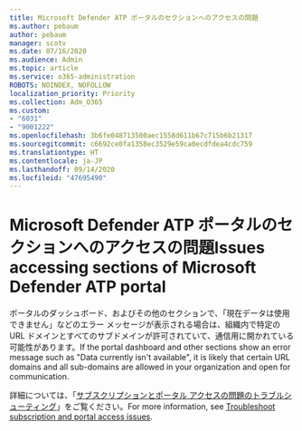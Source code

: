 ```yaml
---
title: Microsoft Defender ATP ポータルのセクションへのアクセスの問題
ms.author: pebaum
author: pebaum
manager: scotv
ms.date: 07/16/2020
ms.audience: Admin
ms.topic: article
ms.service: o365-administration
ROBOTS: NOINDEX, NOFOLLOW
localization_priority: Priority
ms.collection: Adm_O365
ms.custom:
- "6031"
- "9001222"
ms.openlocfilehash: 3b6fe048713500aec1558d611b67c715b6b21317
ms.sourcegitcommit: c6692ce0fa1358ec3529e59ca0ecdfdea4cdc759
ms.translationtype: HT
ms.contentlocale: ja-JP
ms.lasthandoff: 09/14/2020
ms.locfileid: "47695490"
---
```

# <a name="issues-accessing-sections-of-microsoft-defender-atp-portal"></a><span data-ttu-id="800b2-102">Microsoft Defender ATP ポータルのセクションへのアクセスの問題</span><span class="sxs-lookup"><span data-stu-id="800b2-102">Issues accessing sections of Microsoft Defender ATP portal</span></span>

<span data-ttu-id="800b2-103">ポータルのダッシュボード、およびその他のセクションで、「現在データは使用できません」などのエラー メッセージが表示される場合は、組織内で特定の URL ドメインとすべてのサブドメインが許可されていて、通信用に開かれている可能性があります。</span><span class="sxs-lookup"><span data-stu-id="800b2-103">If the portal dashboard and other sections show an error message such as "Data currently isn't available", it is likely that certain URL domains and all sub-domains are allowed in your organization and open for communication.</span></span> 

<span data-ttu-id="800b2-104">詳細については、「[サブスクリプションとポータル アクセスの問題のトラブルシューティング](https://docs.microsoft.com/windows/security/threat-protection/microsoft-defender-atp/troubleshoot-onboarding-error-messages#data-currently-isnt-available-on-some-sections-of-the-portal)」をご覧ください。</span><span class="sxs-lookup"><span data-stu-id="800b2-104">For more information, see [Troubleshoot subscription and portal access issues](https://docs.microsoft.com/windows/security/threat-protection/microsoft-defender-atp/troubleshoot-onboarding-error-messages#data-currently-isnt-available-on-some-sections-of-the-portal).</span></span>